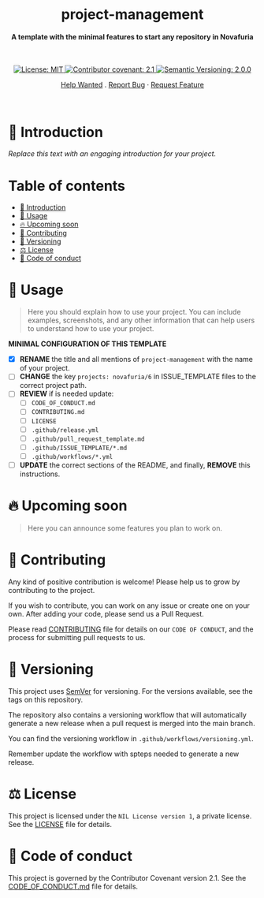 
<div align="center">

# project-management <!-- omit from toc -->

<h4>A template with the minimal features to start any repository in Novafuria</h4>

&nbsp;


<a href="./LICENSE">
	<img alt="License: MIT" src="https://img.shields.io/badge/License-Private-yellow.svg">
</a>
<a href="./CODE_OF_CONDUCT.md">
	<img alt="Contributor covenant: 2.1" src="https://img.shields.io/badge/Contributor%20Covenant-2.1-4baaaa.svg">
</a>
<a href="https://semver.org/">
	<img alt="Semantic Versioning: 2.0.0" src="https://img.shields.io/badge/Semantic--Versioning-2.0.0-a05f79?logo=semantic-release&logoColor=f97ff0">
</a>

<a href="./issues/new/choose">Help Wanted</a>
.
<a href="./issues/new/choose">Report Bug</a>
·
<a href="./issues/new/choose">Request Feature</a>

</div>

&nbsp;

# 👋 Introduction

*Replace this text with an engaging introduction for your project.*

# Table of contents <!-- omit from toc -->
- [👋 Introduction](#-introduction)
- [🚀 Usage](#-usage)
- [🔥 Upcoming soon](#-upcoming-soon)
- [🤝 Contributing](#-contributing)
- [🔖 Versioning](#-versioning)
- [⚖️ License](#️-license)
- [📜 Code of conduct](#-code-of-conduct)

# 🚀 Usage

> Here you should explain how to use your project. You can include examples, screenshots, and any other information that can help users to understand how to use your project.

**MINIMAL CONFIGURATION OF THIS TEMPLATE**

- [x] **RENAME** the title and all mentions of `project-management` with the name of your project.
- [ ] **CHANGE** the key `projects: novafuria/6` in ISSUE_TEMPLATE files to the correct project path.
- [ ] **REVIEW** if is needed update:
  - [ ] `CODE_OF_CONDUCT.md`
  - [ ] `CONTRIBUTING.md`
  - [ ] `LICENSE`
  - [ ] `.github/release.yml`
  - [ ] `.github/pull_request_template.md`
  - [ ] `.github/ISSUE_TEMPLATE/*.md`
  - [ ] `.github/workflows/*.yml`
- [ ] **UPDATE** the correct sections of the README, and finally, **REMOVE** this instructions.

# 🔥 Upcoming soon

> Here you can announce some features you plan to work on.

# 🤝 Contributing

Any kind of positive contribution is welcome! Please help us to grow by contributing to the project.

If you wish to contribute, you can work on any issue or create one on your own. After adding your code, please send us a Pull Request.

Please read [CONTRIBUTING](CONTRIBUTING.md) file for details on our `CODE OF CONDUCT`, and the process for submitting pull requests to us.

# 🔖 Versioning

This project uses [SemVer](https://semver.org/) for versioning. For the versions available, see the tags on this repository.

The repository also contains a versioning workflow that will automatically generate a new release when a pull request is merged into the main branch.

You can find the versioning workflow in `.github/workflows/versioning.yml`.

Remember update the workflow with spteps needed to generate a new release.

# ⚖️ License

This project is licensed under the `NIL License version 1`, a private license. See the [LICENSE](LICENSE) file for details.

# 📜 Code of conduct

This project is governed by the Contributor Covenant version 2.1. See the [CODE_OF_CONDUCT.md](CODE_OF_CONDUCT.md) file for details.
